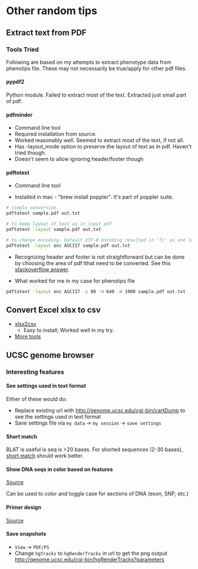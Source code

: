 # Other random tips

## Extract text from PDF

### Tools Tried

Following are based on my attempts to extract phenotype data from phenotips file.  These may not necessarily be
true/apply for other pdf files.

#### pypdf2

Python module. Failed to extract most of the text. Extracted just small part of pdf.

#### pdfminder

- Command line tool
- Required installation from source.
- Worked reasonably well. Seemed to extract most of the text, if not all.
- Has -layout_mode option to preserve the layout of text as in pdf. Haven't tried though.
- Doesn't seem to allow ignoring header/footer though

#### pdftotext

- Command line tool

- Installed in mac - "brew install poppler". It's part of poppler suite.

```sh
# simple conversion
pdftotext sample.pdf out.txt

# to keep layout of text as in input pdf
pdftotext -layout sample.pdf out.txt

# to change encoding. Default UTF-8 encoding resulted in 'fi' as one letter instead of twletters. ASCII7 worked out well.
pdftotext -layout enc ASCII7 sample.pdf out.txt
```

- Recognizing header and footer is not straightforward but can be done by choosing the area of pdf tthat need to be
  converted. See this [stackoverflow answer](https://stackoverflow.com/a/35005347/3998252).

- What worked for me in my case for phenotips file

```sh
pdftotext -layout enc ASCII7 -y 80 -H 640 -W 1000 sample.pdf out.txt
```

## Convert Excel xlsx to csv

- [xlsx2csv](https://github.com/dilshod/xlsx2csv)
  - Easy to install; Worked well in my try.
- [More tools](https://stackoverflow.com/questions/10557360/convert-xlsx-to-csv-in-linux-with-command-line)

## UCSC genome browser

### Interesting features

#### See settings used in text format

Either of these would do:

- Replace existing url with http://genome.ucsc.edu/cgi-bin/cartDump to see the settings used in text format
- Save settings file via `my data` -> `my session` -> `save settings`

#### Short match

BLAT is useful is seq is >20 bases. For shorted sequences (2-30 bases), [short
match](http://genome.ucsc.edu/cgi-bin/hgTrackUi?hgsid=711072351_fyVRofGkapbguvAvVWR9j2gJjgoN&c=chr16&g=oligoMatch)
should work better.

#### Show DNA seqs in color based on features

[Source](https://genome.ucsc.edu/goldenpath/help/hgTracksHelp.html#TrackFormatDNA)

Can be used to color and toggle case for sections of DNA (exon, SNP, etc.)

#### Primer design

[Source](http://genome.ucsc.edu/cgi-bin/hgPcr)

#### Save snapshots

* `View` -> `PDF/PS`
* Change `hgTracks` to `hgRenderTracks` in url to get the png output
    http://genome.ucsc.edu/cgi-bin/hgRenderTracks?parameters
